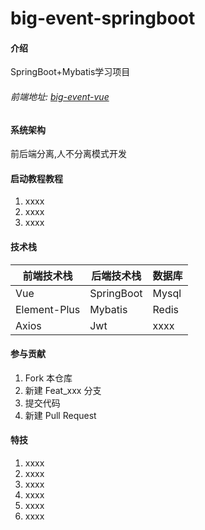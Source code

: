 # big-event-springboot

#### 介绍
SpringBoot+Mybatis学习项目
######  前端地址: [big-event-vue](https://github.com/liggmxa2003/big-event-vue "big-event-springboot")
#### 系统架构
前后端分离,人不分离模式开发

#### 启动教程教程

1.  xxxx
2.  xxxx
3.  xxxx

#### 技术栈


| 前端技术栈        | 后端技术栈      | 数据库   | 
|--------------|------------|-------|
| Vue          | SpringBoot | Mysql |
| Element-Plus | Mybatis    | Redis |
| Axios        | Jwt        | xxxx  |



#### 参与贡献

1.  Fork 本仓库
2.  新建 Feat_xxx 分支
3.  提交代码
4.  新建 Pull Request


#### 特技

1. xxxx
2. xxxx
3. xxxx
4. xxxx
5. xxxx
6. xxxx